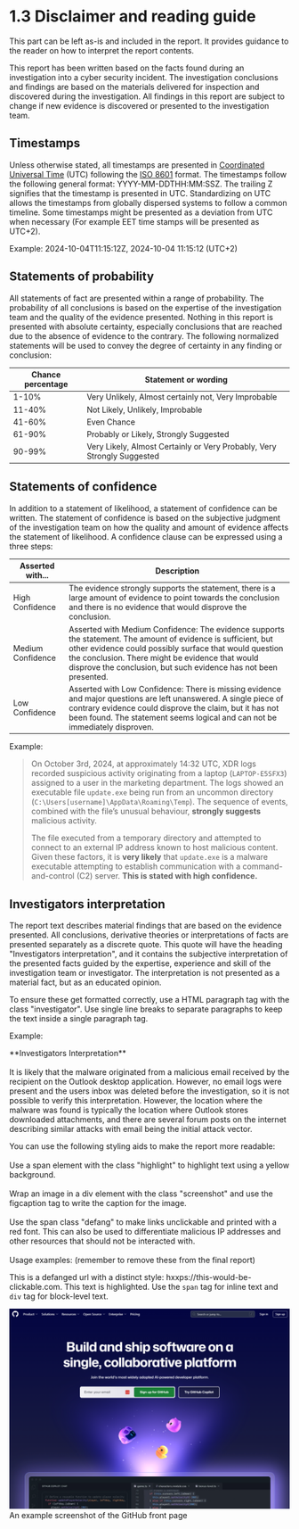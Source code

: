 # 1.3 Disclaimer and reading guide

<p class="helper"> This part can be left as-is and included in the report. It provides guidance to the reader on how to interpret the report contents.</p>

This report has been written based on the facts found during an investigation into a cyber security incident. The investigation conclusions and findings are based on the materials delivered for inspection and discovered during the investigation. All findings in this report are subject to change if new evidence is discovered or presented to the investigation team.

## Timestamps

Unless otherwise stated, all timestamps are presented in [Coordinated Universal Time](https://en.wikipedia.org/wiki/Coordinated_Universal_Time) (UTC) following the [ISO 8601](https://en.wikipedia.org/wiki/ISO_8601) format. The timestamps follow the following general format: YYYY-MM-DDTHH:MM:SSZ. The trailing Z signifies that the timestamp is presented in UTC. Standardizing on UTC allows the timestamps from globally dispersed systems to follow a common timeline. Some timestamps might be presented as a deviation from UTC when necessary (For example EET time stamps will be presented as UTC+2).

Example: 2024-10-04T11:15:12Z, 2024-10-04 11:15:12 (UTC+2)

## Statements of probability

All statements of fact are presented within a range of probability. The probability of all conclusions is based on the expertise of the investigation team and the quality of the evidence presented. Nothing in this report is presented with absolute certainty, especially conclusions that are reached due to the absence of evidence to the contrary. The following normalized statements will be used to convey the degree of certainty in any finding or conclusion:

| Chance percentage | Statement or wording                                                    |
| ----------------- | ----------------------------------------------------------------------- |
| 1-10%             | Very Unlikely, Almost certainly not, Very Improbable                    |
| 11-40%            | Not Likely, Unlikely, Improbable                                        |
| 41-60%            | Even Chance                                                             |
| 61-90%            | Probably or Likely, Strongly Suggested                                  |
| 90-99%            | Very Likely, Almost Certainly or Very Probably, Very Strongly Suggested |

## Statements of confidence

In addition to a statement of likelihood, a statement of confidence can be written. The statement of confidence is based on the subjective judgment of the investigation team on how the quality and amount of evidence affects the statement of likelihood. A confidence clause can be expressed using a three steps:

| Asserted with...  | Description                                                                                                                                                                                                                                                                                     |
| ----------------- | ----------------------------------------------------------------------------------------------------------------------------------------------------------------------------------------------------------------------------------------------------------------------------------------------- |
| High Confidence   | The evidence strongly supports the statement, there is a large amount of evidence to point towards the conclusion and there is no evidence that would disprove the conclusion.                                                                                                                  |
| Medium Confidence | Asserted with Medium Confidence: The evidence supports the statement. The amount of evidence is sufficient, but other evidence could possibly surface that would question the conclusion. There might be evidence that would disprove the conclusion, but such evidence has not been presented. |
| Low Confidence    | Asserted with Low Confidence: There is missing evidence and major questions are left unanswered. A single piece of contrary evidence could disprove the claim, but it has not been found. The statement seems logical and can not be immediately disproven.                                     |

Example:

> On October 3rd, 2024, at approximately 14:32 UTC, XDR logs recorded suspicious activity originating from a laptop (`LAPTOP-E5SFX3`) assigned to a user in the marketing department. The logs showed an executable file `update.exe` being run from an uncommon directory (`C:\Users[username]\AppData\Roaming\Temp`). The sequence of events, combined with the file’s unusual behaviour, **strongly suggests** malicious activity.
> 
> The file executed from a temporary directory and attempted to connect to an external IP address known to host malicious content. Given these factors, it is **very likely** that `update.exe` is a malware executable attempting to establish communication with a command-and-control (C2) server. **This is stated with high confidence.**

## Investigators interpretation

The report text describes material findings that are based on the evidence presented. All conclusions, derivative theories or interpretations of facts are presented separately as a discrete quote. This quote will have the heading "Investigators interpretation", and it contains the subjective interpretation of the presented facts guided by the expertise, experience and skill of the investigation team or investigator. The interpretation is not presented as a material fact, but as an educated opinion.

<p class="helper">To ensure these get formatted correctly, use a HTML paragraph tag with the class "investigator". Use single line breaks to separate paragraphs to keep the text inside a single paragraph tag.</p>

Example:

<p class="investigator">**Investigators Interpretation**<br>
<br>
It is likely that the malware originated from a malicious email received by the recipient on the Outlook desktop application. However, no email logs were present and the users inbox was deleted before the investigation, so it is not possible to verify this interpretation. However, the location where the malware was found is typically the location where Outlook stores downloaded attachments, and there are several forum posts on the internet describing similar attacks with email being the initial attack vector.</p>

<p class="helper">
You can use the following styling aids to make the report more readable:<br>
<br>
Use a span element with the class "highlight" to highlight text using a yellow background.<br>
<br>
Wrap an image in a div element with the class "screenshot" and use the figcaption tag to write the caption for the image.<br>
<br>
Use the span class "defang" to make links unclickable and printed with a red font. This can also be used to differentiate malicious IP addresses and other resources that should not be interacted with.<br>
<br>
Usage examples: (remember to remove these from the final report)</p>

This is a defanged url with a distinct style: <span class="defang">hxxps://this-would-be-clickable.com</span>.  This text is <span class="highlight">highlighted</span>. Use the `span` tag for inline text and `div` tag for block-level text.

<div class="screenshot">
<img src="Images/screenshot.png"  alt="An example screenshot of the GitHub front page">
<figcaption>An example screenshot of the GitHub front page</figcaption>
</div>


